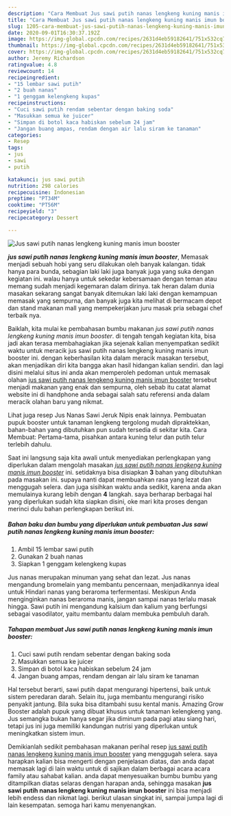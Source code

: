 ```yaml
---
description: "Cara Membuat Jus sawi putih nanas lengkeng kuning manis imun booster yang Bisa Manjain Lidah"
title: "Cara Membuat Jus sawi putih nanas lengkeng kuning manis imun booster yang Bisa Manjain Lidah"
slug: 1205-cara-membuat-jus-sawi-putih-nanas-lengkeng-kuning-manis-imun-booster-yang-bisa-manjain-lidah
date: 2020-09-01T16:30:37.192Z
image: https://img-global.cpcdn.com/recipes/2631d4eb59182641/751x532cq70/jus-sawi-putih-nanas-lengkeng-kuning-manis-imun-booster-foto-resep-utama.jpg
thumbnail: https://img-global.cpcdn.com/recipes/2631d4eb59182641/751x532cq70/jus-sawi-putih-nanas-lengkeng-kuning-manis-imun-booster-foto-resep-utama.jpg
cover: https://img-global.cpcdn.com/recipes/2631d4eb59182641/751x532cq70/jus-sawi-putih-nanas-lengkeng-kuning-manis-imun-booster-foto-resep-utama.jpg
author: Jeremy Richardson
ratingvalue: 4.8
reviewcount: 14
recipeingredient:
- "15 lembar sawi putih"
- "2 buah nanas"
- "1 genggam kelengkeng kupas"
recipeinstructions:
- "Cuci sawi putih rendam sebentar dengan baking soda"
- "Masukkan semua ke juicer"
- "Simpan di botol kaca habiskan sebelum 24 jam"
- "Jangan buang ampas, rendam dengan air lalu siram ke tanaman"
categories:
- Resep
tags:
- jus
- sawi
- putih

katakunci: jus sawi putih 
nutrition: 298 calories
recipecuisine: Indonesian
preptime: "PT34M"
cooktime: "PT56M"
recipeyield: "3"
recipecategory: Dessert

---
```



![Jus sawi putih nanas lengkeng kuning manis imun booster](https://img-global.cpcdn.com/recipes/2631d4eb59182641/751x532cq70/jus-sawi-putih-nanas-lengkeng-kuning-manis-imun-booster-foto-resep-utama.jpg)

<b><i>jus sawi putih nanas lengkeng kuning manis imun booster</i></b>, Memasak menjadi sebuah hobi yang seru dilakukan oleh banyak kalangan. tidak hanya para bunda, sebagian laki laki juga banyak juga yang suka dengan kegiatan ini. walau hanya untuk sekedar kebersamaan dengan teman atau memang sudah menjadi kegemaran dalam dirinya. tak heran dalam dunia masakan sekarang sangat banyak ditemukan laki laki dengan kemampuan memasak yang sempurna, dan banyak juga kita melihat di bermacam depot dan stand makanan mall yang mempekerjakan juru masak pria sebagai chef terbaik nya.

Baiklah, kita mulai ke pembahasan bumbu makanan <i>jus sawi putih nanas lengkeng kuning manis imun booster</i>. di tengah tengah kegiatan kita, bisa jadi akan terasa membahagiakan jika sejenak kalian menyempatkan sedikit waktu untuk meracik jus sawi putih nanas lengkeng kuning manis imun booster ini. dengan keberhasilan kita dalam meracik masakan tersebut, akan menjadikan diri kita bangga akan hasil hidangan kalian sendiri. dan lagi disini melalui situs ini anda akan memperoleh pedoman untuk memasak olahan <u>jus sawi putih nanas lengkeng kuning manis imun booster</u> tersebut menjadi makanan yang enak dan sempurna, oleh sebab itu catat alamat website ini di handphone anda sebagai salah satu referensi anda dalam meracik olahan baru yang nikmat.

Lihat juga resep Jus Nanas Sawi Jeruk Nipis enak lainnya. Pembuatan pupuk booster untuk tanaman lengkeng tergolong mudah dipraktekkan, bahan-bahan yang dibutuhkan pun sudah tersedia di sekitar kita. Cara Membuat: Pertama-tama, pisahkan antara kuning telur dan putih telur terlebih dahulu.


Saat ini langsung saja kita awali untuk menyediakan perlengkapan yang diperlukan dalam mengolah masakan <u><i>jus sawi putih nanas lengkeng kuning manis imun booster</i></u> ini. setidaknya bisa disiapkan <b>3</b> bahan yang dibutuhkan pada masakan ini. supaya nanti dapat membuahkan rasa yang lezat dan menggugah selera. dan juga sisihkan waktu anda sedikit, karena anda akan memulainya kurang lebih dengan <b>4</b> langkah. saya berharap berbagai hal yang diperlukan sudah kita siapkan disini, oke mari kita proses dengan merinci dulu bahan perlengkapan berikut ini.

<!--inarticleads1-->

##### Bahan baku dan bumbu yang diperlukan untuk pembuatan Jus sawi putih nanas lengkeng kuning manis imun booster:

1. Ambil 15 lembar sawi putih
1. Gunakan 2 buah nanas
1. Siapkan 1 genggam kelengkeng kupas


Jus nanas merupakan minuman yang sehat dan lezat. Jus nanas mengandung bromelain yang membantu pencernaan, menjadikannya ideal untuk Hindari nanas yang beraroma terfermentasi. Meskipun Anda menginginkan nanas beraroma manis, jangan sampai nanas terlalu masak hingga. Sawi putih ini mengandung kalsium dan kalium yang berfungsi sebagai vasodilator, yaitu membantu dalam membuka pembuluh darah. 

<!--inarticleads2-->

##### Tahapan membuat Jus sawi putih nanas lengkeng kuning manis imun booster:

1. Cuci sawi putih rendam sebentar dengan baking soda
1. Masukkan semua ke juicer
1. Simpan di botol kaca habiskan sebelum 24 jam
1. Jangan buang ampas, rendam dengan air lalu siram ke tanaman


Hal tersebut berarti, sawi putih dapat mengurangi hipertensi, baik untuk sistem peredaran darah. Selain itu, juga membantu mengurangi risiko penyakit jantung. Bila suka bisa ditambahi susu kental manis. Amazing Grow Booster adalah pupuk yang dibuat khusus untuk tanaman kelengkeng yang. Jus semangka bukan hanya segar jika diminum pada pagi atau siang hari, tetapi jus ini juga memiliki kandungan nutrisi yang diperlukan untuk meningkatkan sistem imun. 

Demikianlah sedikit pembahasan makanan perihal resep <u>jus sawi putih nanas lengkeng kuning manis imun booster</u> yang menggugah selera. saya harapkan kalian bisa mengerti dengan penjelasan diatas, dan anda dapat memasak lagi di lain waktu untuk di sajikan dalam berbagai acara acara family atau sahabat kalian. anda dapat menyesuaikan bumbu bumbu yang ditampilkan diatas selaras dengan harapan anda, sehingga masakan <b>jus sawi putih nanas lengkeng kuning manis imun booster</b> ini bisa menjadi lebih endess dan nikmat lagi. berikut ulasan singkat ini, sampai jumpa lagi di lain kesempatan. semoga hari kamu menyenangkan.
